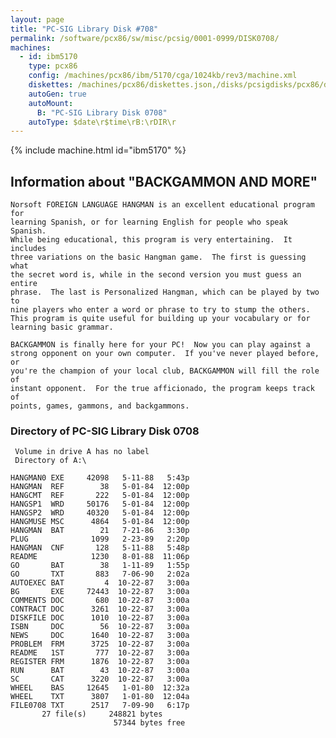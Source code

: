 ```yaml
---
layout: page
title: "PC-SIG Library Disk #708"
permalink: /software/pcx86/sw/misc/pcsig/0001-0999/DISK0708/
machines:
  - id: ibm5170
    type: pcx86
    config: /machines/pcx86/ibm/5170/cga/1024kb/rev3/machine.xml
    diskettes: /machines/pcx86/diskettes.json,/disks/pcsigdisks/pcx86/diskettes.json
    autoGen: true
    autoMount:
      B: "PC-SIG Library Disk 0708"
    autoType: $date\r$time\rB:\rDIR\r
---
```


{% include machine.html id="ibm5170" %}

## Information about "BACKGAMMON AND MORE"

    Norsoft FOREIGN LANGUAGE HANGMAN is an excellent educational program for
    learning Spanish, or for learning English for people who speak Spanish.
    While being educational, this program is very entertaining.  It includes
    three variations on the basic Hangman game.  The first is guessing what
    the secret word is, while in the second version you must guess an entire
    phrase.  The last is Personalized Hangman, which can be played by two to
    nine players who enter a word or phrase to try to stump the others.
    This program is quite useful for building up your vocabulary or for
    learning basic grammar.
    
    BACKGAMMON is finally here for your PC!  Now you can play against a
    strong opponent on your own computer.  If you've never played before, or
    you're the champion of your local club, BACKGAMMON will fill the role of
    instant opponent.  For the true afficionado, the program keeps track of
    points, games, gammons, and backgammons.

### Directory of PC-SIG Library Disk 0708

     Volume in drive A has no label
     Directory of A:\

    HANGMAN0 EXE     42098   5-11-88   5:43p
    HANGMAN  REF        38   5-01-84  12:00p
    HANGCMT  REF       222   5-01-84  12:00p
    HANGSP1  WRD     50176   5-01-84  12:00p
    HANGSP2  WRD     40320   5-01-84  12:00p
    HANGMUSE MSC      4864   5-01-84  12:00p
    HANGMAN  BAT        21   7-21-86   3:30p
    PLUG              1099   2-23-89   2:20p
    HANGMAN  CNF       128   5-11-88   5:48p
    README            1230   8-01-88  11:06p
    GO       BAT        38   1-11-89   1:55p
    GO       TXT       883   7-06-90   2:02a
    AUTOEXEC BAT         4  10-22-87   3:00a
    BG       EXE     72443  10-22-87   3:00a
    COMMENTS DOC       680  10-22-87   3:00a
    CONTRACT DOC      3261  10-22-87   3:00a
    DISKFILE DOC      1010  10-22-87   3:00a
    ISBN     DOC        56  10-22-87   3:00a
    NEWS     DOC      1640  10-22-87   3:00a
    PROBLEM  FRM      3725  10-22-87   3:00a
    README   1ST       777  10-22-87   3:00a
    REGISTER FRM      1876  10-22-87   3:00a
    RUN      BAT        43  10-22-87   3:00a
    SC       CAT      3220  10-22-87   3:00a
    WHEEL    BAS     12645   1-01-80  12:32a
    WHEEL    TXT      3807   1-01-80  12:04a
    FILE0708 TXT      2517   7-09-90   6:17p
           27 file(s)     248821 bytes
                           57344 bytes free
